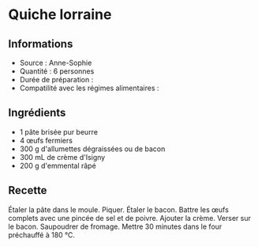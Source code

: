 # Quiche lorraine

## Informations
* Source : Anne-Sophie
* Quantité : 6 personnes
* Durée de préparation :
* Compatilité avec les régimes alimentaires :

## Ingrédients
* 1 pâte brisée pur beurre
* 4 œufs fermiers
* 300 g d'allumettes dégraissées ou de bacon
* 300 mL de crème d'Isigny
* 200 g d'emmental râpé

## Recette
Étaler la pâte dans le moule. Piquer. Étaler le bacon. Battre les œufs complets avec une pincée de sel et de poivre. Ajouter la crème. Verser sur le bacon. Saupoudrer de fromage. Mettre 30 minutes dans le four préchauffé à 180 ℃.

